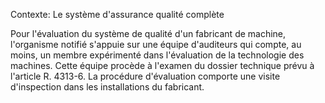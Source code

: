 Contexte: Le système d'assurance qualité complète

Pour l'évaluation du système de qualité d'un fabricant de machine, l'organisme notifié s'appuie sur une équipe d'auditeurs qui compte, au moins, un membre expérimenté dans l'évaluation de la technologie des machines. Cette équipe procède à l'examen du dossier technique prévu à l'article R. 4313-6. La procédure d'évaluation comporte une visite d'inspection dans les installations du fabricant.